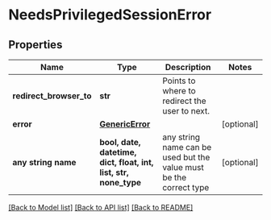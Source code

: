# NeedsPrivilegedSessionError


## Properties
Name | Type | Description | Notes
------------ | ------------- | ------------- | -------------
**redirect_browser_to** | **str** | Points to where to redirect the user to next. | 
**error** | [**GenericError**](GenericError.md) |  | [optional] 
**any string name** | **bool, date, datetime, dict, float, int, list, str, none_type** | any string name can be used but the value must be the correct type | [optional]

[[Back to Model list]](../README.md#documentation-for-models) [[Back to API list]](../README.md#documentation-for-api-endpoints) [[Back to README]](../README.md)


